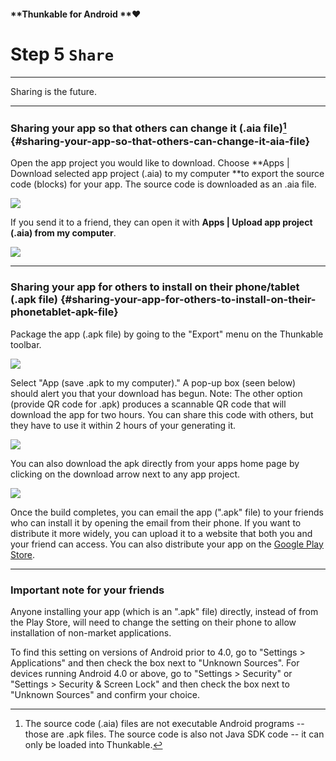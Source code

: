 #### **Thunkable for Android **❤

# Step 5 `Share`

---

Sharing is the future. 

---

### Sharing your app so that others can change it \(.aia file\)[^1] {#sharing-your-app-so-that-others-can-change-it-aia-file}

Open the app project you would like to download. Choose **Apps \| Download selected app project \(.aia\) to my computer **to export the source code \(blocks\) for your app. The source code is downloaded as an .aia file.

![](https://thunkable.com/explore/img/share/sharing_aias.png)

If you send it to a friend, they can open it with **Apps \| Upload app project \(.aia\) from my computer**.

![](https://thunkable.com/explore/img/share/sharing_aias2.png)

---

### Sharing your app for others to install on their phone/tablet \(.apk file\) {#sharing-your-app-for-others-to-install-on-their-phonetablet-apk-file}

Package the app \(.apk file\) by going to the "Export" menu on the Thunkable toolbar.

![](https://thunkable.com/explore/img/share/Build_Dropdown.png)

Select "App \(save .apk to my computer\)." A pop-up box \(seen below\) should alert you that your download has begun. Note: The other option \(provide QR code for .apk\) produces a scannable QR code that will download the app for two hours. You can share this code with others, but they have to use it within 2 hours of your generating it.

![](https://thunkable.com/explore/img/share/Build_Popup.png)

You can also download the apk directly from your apps home page by clicking on the download arrow next to any app project.

![](https://thunkable.com/explore/img/share/download_apk.png)

Once the build completes, you can email the app \(".apk" file\) to your friends who can install it by opening the email from their phone. If you want to distribute it more widely, you can upload it to a website that both you and your friend can access. You can also distribute your app on the [Google Play Store](https://thunkable.com/explore/ai2/google-play.html).

---

### Important note for your friends

Anyone installing your app \(which is an ".apk" file\) directly, instead of from the Play Store, will need to change the setting on their phone to allow installation of non-market applications.

To find this setting on versions of Android prior to 4.0, go to "Settings &gt; Applications" and then check the box next to "Unknown Sources". For devices running Android 4.0 or above, go to "Settings &gt; Security" or "Settings &gt; Security & Screen Lock" and then check the box next to "Unknown Sources" and confirm your choice.

[^1]: The source code \(.aia\) files are not executable Android programs -- those are .apk files. The source code is also not Java SDK code -- it can only be loaded into Thunkable.

